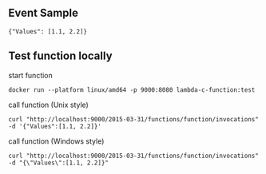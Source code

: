 ## Event Sample

```
{"Values": [1.1, 2.2]}
```

## Test function locally

start function

```
docker run --platform linux/amd64 -p 9000:8080 lambda-c-function:test
```

call function (Unix style)

```
curl "http://localhost:9000/2015-03-31/functions/function/invocations" -d '{"Values":[1.1, 2.2]}'
```

call function (Windows style)

```
curl "http://localhost:9000/2015-03-31/functions/function/invocations" -d "{\"Values\":[1.1, 2.2]}"
```